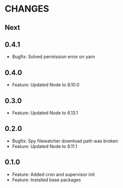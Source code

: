# CHANGES

## Next

## 0.4.1

- Bugfix: Solved permission error on yarn

## 0.4.0

- Feature: Updated Node to 8.10.0

## 0.3.0

- Feature: Updated Node to 6.13.1

## 0.2.0

- Bugfix: Spy filewatcher download path was broken
- Feature: Updated Node to 6.11.1

## 0.1.0

- Feature: Added cron and supervisor init
- Feature: Installed base packages
